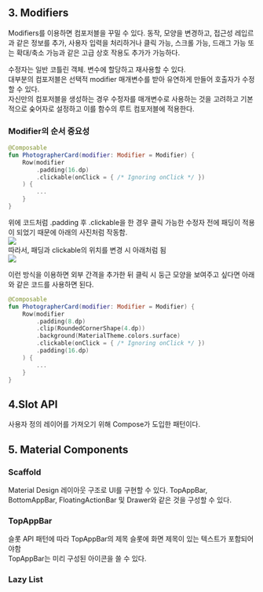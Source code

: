 ## 3. Modifiers
Modifiers를 이용하면 컴포저블을 꾸밀 수 있다. 동작, 모양을 변경하고, 접근성 레입르과 같은 정보를 추가, 사용자 입력을 처리하거나 클릭 가능, 스크롤 가능, 드래그 가능 또는 확대/축소 가능과 같은 고급 상호 작용도 추가가 가능하다.<br>

수정자는 일반 코틀린 객체. 변수에 할당하고 재사용할 수 있다. <br> 
대부분의 컴포저블은 선택적 modifier 매개변수를 받아 유연하게 만들어 호출자가 수정할 수 있다.<br>
자신만의 컴포저블을 생성하는 경우 수정자를 매개변수로 사용하는 것을 고려하고 기본적으로 숮어자로 설정하고 이를 함수의 루트 컴포저블에 적용한다.<br>

### Modifier의 순서 중요성
``` kotlin
@Composable
fun PhotographerCard(modifier: Modifier = Modifier) {
    Row(modifier
        .padding(16.dp)
        .clickable(onClick = { /* Ignoring onClick */ })
    ) {
        ...
    }
}
```
위에 코드처럼 .padding 후 .clickable을 한 경우 클릭 가능한 수정자 전에 패딩이 적용이 되었기 때문에 아래의 사진처럼 작동함.<br>
<img src = "https://developer.android.com/codelabs/jetpack-compose-layouts/img/c15a1050b051617f.gif?authuser=4"><br>
따라서, 패딩과 clickable의 위치를 변경 시 아래처럼 됨<br>
<img src = "https://developer.android.com/codelabs/jetpack-compose-layouts/img/a1ea4c8e16d61ffa.gif?authuser=4"><br>

이런 방식을 이용하면 외부 간격을 추가한 뒤 클릭 시 둥근 모양을 보여주고 싶다면 아래와 같은 코드를 사용하면 된다.
``` kotlin
@Composable
fun PhotographerCard(modifier: Modifier = Modifier) {
    Row(modifier
        .padding(8.dp)
        .clip(RoundedCornerShape(4.dp))
        .background(MaterialTheme.colors.surface)
        .clickable(onClick = { /* Ignoring onClick */ })
        .padding(16.dp)
    ) {
        ...
    }
}
```

## 4.Slot API
사용자 정의 레이어를 가져오기 위해 Compose가 도입한 패턴이다.<br>

## 5. Material Components
### Scaffold
Material Design 레이아웃 구조로 UI를 구현할 수 있다. TopAppBar, BottomAppBar, FloatingActionBar 및 Drawer와 같은 것을 구성할 수 있다.

### TopAppBar
슬롯 API 패턴에 따라 TopAppBar의 제목 슬롯에 화면 제목이 있는 텍스트가 포함되어야함 <br>
TopAppBar는 미리 구성된 아이콘을 쓸 수 있다.<br>

### Lazy List

